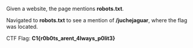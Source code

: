 Given a website, the page mentions **robots.txt**.

Navigated to **robots.txt** to see a mention of **/juchejaguar**, where the flag was located.

CTF Flag: **C1{r0b0ts_arent_4lways_p0lit3}**